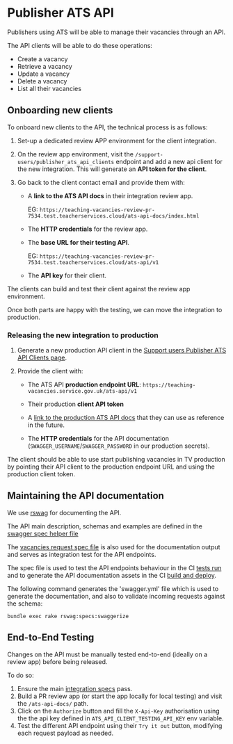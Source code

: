 # Publisher ATS API

Publishers using ATS will be able to manage their vacancies through an API.

The API clients will be able to do these operations:
- Create a vacancy
- Retrieve a vacancy
- Update a vacancy
- Delete a vacancy
- List all their vacancies


## Onboarding new clients

To onboard new clients to the API, the technical process is as follows:

1. Set-up a dedicated review APP environment for the client integration.
2. On the review app environment, visit the `/support-users/publisher_ats_api_clients` endpoint and add a
new api client for the new integration. This will generate an **API token for the client**.
3. Go back to the client contact email and provide them with:

    - A **link to the ATS API docs** in their integration review app.

      EG: `https://teaching-vacancies-review-pr-7534.test.teacherservices.cloud/ats-api-docs/index.html`

    - The **HTTP credentials** for the review app.

    - The **base URL for their testing API**.

      EG: `https://teaching-vacancies-review-pr-7534.test.teacherservices.cloud/ats-api/v1`

    - The **API key** for their client.

The clients can build and test their client against the review app environment.

Once both parts are happy with the testing, we can move the integration to production.

### Releasing the new integration to production

1. Generate a new production API client in the [Support users Publisher ATS API Clients page](https://teaching-vacancies.service.gov.uk/support-users/publisher_ats_api_clients).
2. Provide the client with:

    - The ATS API **production endpoint URL**: `https://teaching-vacancies.service.gov.uk/ats-api/v1`

    - Their production **client API token**

    - A [link to the production ATS API docs](https://teaching-vacancies.service.gov.uk/ats-api-docs) that they can use as reference in the future.

    - The **HTTP credentials** for the API documentation (`SWAGGER_USERNAME`/`SWAGGER_PASSWORD` in our production secrets).

The client should be able to use start publishing vacancies in TV production by pointing their API client to the production endpoint URL and using the production client token.

## Maintaining the API documentation

We use [rswag](https://github.com/rswag/rswag) for documenting the API.

The API main description, schemas and examples are defined in the [swagger spec helper file](/spec/swagger_helper.rb)

The [vacancies request spec file](/spec/requests/publishers/ats_api/v1/vacancies_spec.rb) is also used for the documentation output and serves as integration test for the API endpoints.

The spec file is used to test the API endpoints behaviour in the CI [tests run](/.github/workflows/test.yml) and to generate the API documentation assets in the CI [build and deploy](/.github/workflows/build_and_deploy.yml).

The following command generates the 'swagger.yml' file which is used to generate the documentation, and also to validate incoming requests against the schema:

`bundle exec rake rswag:specs:swaggerize`

## End-to-End Testing

Changes on the API must be manually tested end-to-end (ideally on a review app) before being released.

To do so:

1. Ensure the main [integration specs](/spec/requests/publishers/ats_api/v1/vacancies_spec.rb) pass.
2. Build a PR review app (or start the app locally for local testing) and visit the `/ats-api-docs/` path.
3. Click on the `Authorize` button and fill the `X-Api-Key` authorisation using the the api key defined in `ATS_API_CLIENT_TESTING_API_KEY` env variable.
4. Test the different API endpoint using their `Try it out` button, modifying each request payload as needed.
